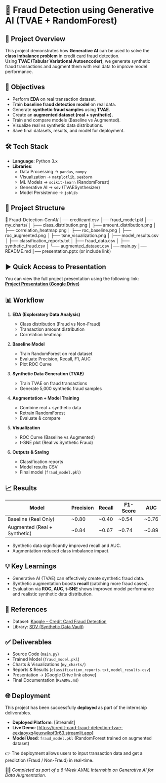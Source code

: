 # 🚀 Fraud Detection using Generative AI (TVAE + RandomForest)

## 📌 Project Overview
This project demonstrates how **Generative AI** can be used to solve the **class imbalance problem** in credit card fraud detection.  
Using **TVAE (Tabular Variational Autoencoder)**, we generate synthetic fraud transactions and augment them with real data to improve model performance.



## 🎯 Objectives
- Perform **EDA** on real transaction dataset.  
- Train **baseline fraud detection model** on real data.  
- Generate **synthetic fraud samples** using **TVAE**.  
- Create an **augmented dataset (real + synthetic)**.  
- Train and compare models (Baseline vs Augmented).  
- Visualize real vs synthetic data distributions.  
- Save final datasets, results, and model for deployment.  



## 🛠️ Tech Stack
- **Language**: Python 3.x  
- **Libraries**:  
  - Data Processing → `pandas`, `numpy`  
  - Visualization → `matplotlib`, `seaborn`  
  - ML Models → `scikit-learn` (RandomForest)  
  - Generative AI → `sdv` (TVAESynthesizer)  
  - Model Persistence → `joblib`  



## 📂 Project Structure

📁 Fraud-Detection-GenAI/
│── creditcard.csv
│── fraud_model.pkl
│── my_charts/
│ ├── class_distribution.png
│ ├── amount_distribution.png
│ ├── correlation_heatmap.png
│ ├── roc_baseline.png
│ ├── roc_augmented.png
│ ├── tsne_visualization.png
│ ├── model_results.csv
│ ├── classification_reports.txt
│ ├── fraud_data.csv
│ ├── synthetic_fraud.csv
│ └── augmented_dataset.csv
│── main.py
│── README.md
│── presentation.pptx (or include link)




## ▶ Quick Access to Presentation
You can view the full project presentation using the following link:  
**[Project Presentation (Google Drive)](https://drive.google.com/file/d/1y0bT1ZBivlnSpm3rZtzmZpLIddMYpBgF/view?usp=drivesdk)**



## 📊 Workflow
1. **EDA (Exploratory Data Analysis)**  
   - Class distribution (Fraud vs Non-Fraud)  
   - Transaction amount distribution  
   - Correlation heatmap  

2. **Baseline Model**  
   - Train RandomForest on real dataset  
   - Evaluate Precision, Recall, F1, AUC  
   - Plot ROC Curve  

3. **Synthetic Data Generation (TVAE)**  
   - Train TVAE on fraud transactions  
   - Generate 5,000 synthetic fraud samples  

4. **Augmentation + Model Training**  
   - Combine real + synthetic data  
   - Retrain RandomForest  
   - Evaluate & compare  

5. **Visualization**  
   - ROC Curve (Baseline vs Augmented)  
   - t-SNE plot (Real vs Synthetic Fraud)  

6. **Outputs & Saving**  
   - Classification reports  
   - Model results CSV  
   - Final model (`fraud_model.pkl`)  



## 📈 Results
| Model                       | Precision | Recall | F1-Score | AUC   |
|-----------------------------|-----------|--------|----------|-------|
| Baseline (Real Only)        | ~0.80     | ~0.40  | ~0.54    | ~0.76 |
| Augmented (Real + Synthetic)| ~0.84     | ~0.67  | ~0.74    | ~0.89 |

- Synthetic data significantly improved recall and AUC.  
- Augmentation reduced class imbalance impact.  



## 💡 Key Learnings
- Generative AI (TVAE) can effectively create synthetic fraud data.  
- Synthetic augmentation boosts **recall** (catching more fraud cases).  
- Evaluation via **ROC, AUC, t-SNE** shows improved model performance and realistic synthetic data distribution.  



## 📌 References
- Dataset: [Kaggle – Credit Card Fraud Detection](https://www.kaggle.com/mlg-ulb/creditcardfraud)  
- Library: [SDV (Synthetic Data Vault)](https://sdv.dev/)  



## ✅ Deliverables
- Source Code (`main.py`)  
- Trained Model (`fraud_model.pkl`)  
- Charts & Visualizations (`my_charts/`)  
- Reports & Results (`classification_reports.txt`, `model_results.csv`)  
- Presentation → [Google Drive link above]  
- Final Documentation (`README.md`)


## 🌐 Deployment
This project has been successfully **deployed** as part of the internship deliverables.  

- **Deployed Platform**: [Streamlit]  
- **Live Demo**: [https://credit-card-fraud-detection-tvae-eexjaoyxq4euxwikpf3r63.streamlit.app]  
- **Model Used**: `fraud_model.pkl` (RandomForest trained on augmented dataset)  

👉 The deployment allows users to input transaction data and get a prediction (Fraud / Non-Fraud) in real-time.



👨‍💻 *Completed as part of a 6-Week AI/ML Internship on Generative AI for Data Augmentation.*
